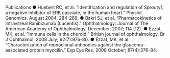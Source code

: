 
Publications
● Huebert RC, et al. "Identification and regulation of Sprouty1, a negative inhibitor of ERK cascade, in the human heart." Physiol.
Genomics. August 2004, 284-289.
● Bakri SJ, et al. “Pharmacokinetics of Intravitreal Ranibizumab (Lucentis).” Ophthalmology: Journal of The American Academy of
Ophthalmology. December, 2007; 114 (12).
● Ezzat, MK, et al. “Immune cells in the choroid.” British journal of ophthalmology. Br J Ophthalmol. 2008 July; 92(7):976-80.
● Ezzat, MK, et al. “Characterization of monoclonal antibodies against the glaucoma-associated protein myocilin.” Exp Eye Res.
2008 October; 87(4):376-84.
